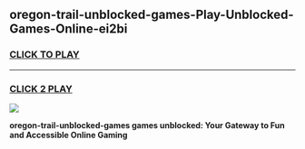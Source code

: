 
## oregon-trail-unblocked-games-Play-Unblocked-Games-Online-ei2bi
<h3>
<a href="https://premium76.site?title=oregon-trail-unblocked-games&ref=24A">CLICK TO PLAY</a></h3>
<hr>

<h3>
<a href="https://premium76.site?title=oregon-trail-unblocked-games&ref=24A">CLICK 2 PLAY</a>
  
</h3>

<a href="https://premium76.site?title=oregon-trail-unblocked-games&ref=24A"><img src="https://clearcache.store/games.png"></a>


**oregon-trail-unblocked-games games unblocked: Your Gateway to Fun and Accessible Online Gaming**
